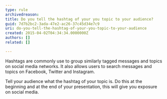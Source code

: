 ```yaml
---
type: rule
archivedreason: 
title: Do you tell the hashtag of your you topic to your audience?
guid: 7d7b2bc2-3ada-47e2-ac26-37c45d34e7c9
uri: do-you-tell-the-hashtag-of-your-you-topic-to-your-audience
created: 2015-04-02T04:34:34.0000000Z
authors: []
related: []

---
```


Hashtags are commonly use to group similarly tagged messages and topics on social media networks. It also allows users to search messages and topics on Facebook, Twitter and Instagram.

<!--endintro-->

Tell your audience what the hashtag of your topic is. Do this at the beginning and at the end of your presentation, this will give you exposure on social media.
